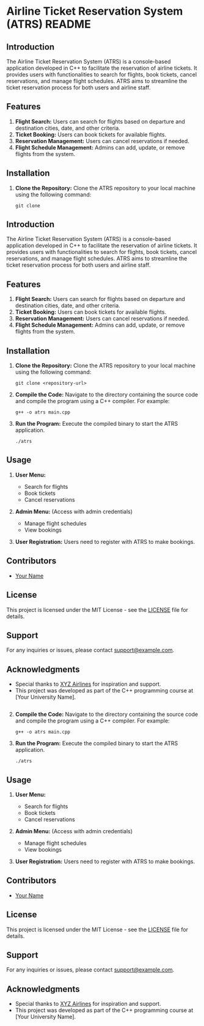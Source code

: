 # Airline Ticket Reservation System (ATRS) README

## Introduction
The Airline Ticket Reservation System (ATRS) is a console-based application developed in C++ to facilitate the reservation of airline tickets. It provides users with functionalities to search for flights, book tickets, cancel reservations, and manage flight schedules. ATRS aims to streamline the ticket reservation process for both users and airline staff.

## Features
1. **Flight Search:** Users can search for flights based on departure and destination cities, date, and other criteria.
2. **Ticket Booking:** Users can book tickets for available flights.
3. **Reservation Management:** Users can cancel reservations if needed.
4. **Flight Schedule Management:** Admins can add, update, or remove flights from the system.

## Installation
1. **Clone the Repository:** Clone the ATRS repository to your local machine using the following command:
   ```
   git clone 

## Introduction
The Airline Ticket Reservation System (ATRS) is a console-based application developed in C++ to facilitate the reservation of airline tickets. It provides users with functionalities to search for flights, book tickets, cancel reservations, and manage flight schedules. ATRS aims to streamline the ticket reservation process for both users and airline staff.

## Features
1. **Flight Search:** Users can search for flights based on departure and destination cities, date, and other criteria.
2. **Ticket Booking:** Users can book tickets for available flights.
3. **Reservation Management:** Users can cancel reservations if needed.
4. **Flight Schedule Management:** Admins can add, update, or remove flights from the system.

## Installation
1. **Clone the Repository:** Clone the ATRS repository to your local machine using the following command:
   ```
   git clone <repository-url>
   ```
2. **Compile the Code:** Navigate to the directory containing the source code and compile the program using a C++ compiler. For example:
   ```
   g++ -o atrs main.cpp
   ```
3. **Run the Program:** Execute the compiled binary to start the ATRS application.
   ```
   ./atrs
   ```

## Usage
1. **User Menu:**
   - Search for flights
   - Book tickets
   - Cancel reservations

2. **Admin Menu:** (Access with admin credentials)
   - Manage flight schedules
   - View bookings

3. **User Registration:** Users need to register with ATRS to make bookings.

## Contributors
- [Your Name](https://github.com/yourusername)

## License
This project is licensed under the MIT License - see the [LICENSE](LICENSE) file for details.

## Support
For any inquiries or issues, please contact [support@example.com](mailto:support@example.com).

## Acknowledgments
- Special thanks to [XYZ Airlines](https://www.xyzairlines.com) for inspiration and support.
- This project was developed as part of the C++ programming course at [Your University Name].
   ```
2. **Compile the Code:** Navigate to the directory containing the source code and compile the program using a C++ compiler. For example:
   ```
   g++ -o atrs main.cpp
   ```
3. **Run the Program:** Execute the compiled binary to start the ATRS application.
   ```
   ./atrs
   ```

## Usage
1. **User Menu:**
   - Search for flights
   - Book tickets
   - Cancel reservations

2. **Admin Menu:** (Access with admin credentials)
   - Manage flight schedules
   - View bookings

3. **User Registration:** Users need to register with ATRS to make bookings.

## Contributors
- [Your Name](https://github.com/yourusername)

## License
This project is licensed under the MIT License - see the [LICENSE](LICENSE) file for details.

## Support
For any inquiries or issues, please contact [support@example.com](mailto:support@example.com).

## Acknowledgments
- Special thanks to [XYZ Airlines](https://www.xyzairlines.com) for inspiration and support.
- This project was developed as part of the C++ programming course at [Your University Name].

